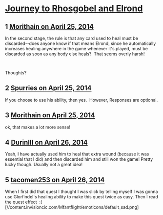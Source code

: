 # [Journey to Rhosgobel and Elrond](https://community.fantasyflightgames.com/topic/104792-journey-to-rhosgobel-and-elrond/)

## 1 [Morithain on April 25, 2014](https://community.fantasyflightgames.com/topic/104792-journey-to-rhosgobel-and-elrond/?do=findComment&comment=1062175)

In the second stage, the rule is that any card used to heal must be discarded--does anyone know if that means Elrond, since he automatically increases healing anywhere in the game whenever it's played, must be discarded as soon as any body else heals?  That seems overly harsh!  

 

Thoughts?

## 2 [Spurries on April 25, 2014](https://community.fantasyflightgames.com/topic/104792-journey-to-rhosgobel-and-elrond/?do=findComment&comment=1062179)

If you choose to use his ability, then yes.  However, Responses are optional.

## 3 [Morithain on April 25, 2014](https://community.fantasyflightgames.com/topic/104792-journey-to-rhosgobel-and-elrond/?do=findComment&comment=1062253)

ok, that makes a lot more sense!  

## 4 [DurinIII on April 26, 2014](https://community.fantasyflightgames.com/topic/104792-journey-to-rhosgobel-and-elrond/?do=findComment&comment=1062506)

Yeah, I have actually used him to heal that extra wound (because it was essential that I did) and then discarded him and still won the game! Pretty lucky though. Usually not a great idea!

## 5 [tacomen253 on April 26, 2014](https://community.fantasyflightgames.com/topic/104792-journey-to-rhosgobel-and-elrond/?do=findComment&comment=1062527)

When I first did that quest I thought I was slick by telling myself I was gonna use Glorfindel's healing ability to make this quest twice as easy. Then I read the quest effect  :( [//content.invisioncic.com/Mfantflight/emoticons/default_sad.png]

